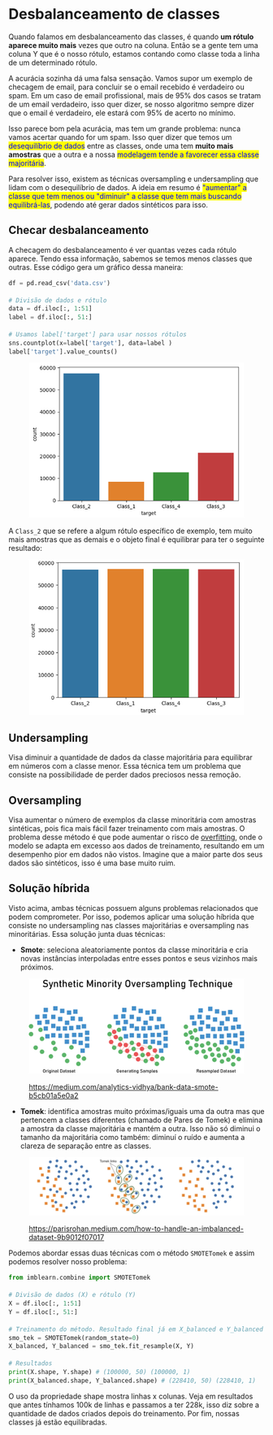 # Desbalanceamento de classes

Quando falamos em desbalanceamento das classes, é quando **um rótulo aparece muito mais** vezes que outro na coluna. Então se a gente tem uma coluna Y que é o nosso rótulo, estamos contando como classe toda a linha de um determinado rótulo.

A acurácia sozinha dá uma falsa sensação. Vamos supor um exemplo de checagem de email, para concluir se o email recebido é verdadeiro ou spam. Em um caso de email profissional, mais de 95% dos casos se tratam de um email verdadeiro, isso quer dizer, se nosso algoritmo sempre dizer que o email é verdadeiro, ele estará com 95% de acerto no mínimo.

Isso parece bom pela acurácia, mas tem um grande problema: nunca vamos acertar quando for um spam. Isso quer dizer que temos um <mark style="color:blue;">desequilíbrio de dados</mark> entre as classes, onde uma tem **muito mais amostras** que a outra e a nossa <mark style="color:blue;">modelagem tende a favorecer essa classe majoritária</mark>.

Para resolver isso, existem as técnicas oversampling e undersampling que lidam com o desequilíbrio de dados. A ideia em resumo é <mark style="color:blue;">"aumentar" a classe que tem menos ou "diminuir" a classe que tem mais buscando equilibrá-las</mark>, podendo até gerar dados sintéticos para isso.

## Checar desbalanceamento

A checagem do desbalanceamento é ver quantas vezes cada rótulo aparece. Tendo essa informação, sabemos se temos menos classes que outras. Esse código gera um gráfico dessa maneira:

```python
df = pd.read_csv('data.csv')

# Divisão de dados e rótulo
data = df.iloc[:, 1:51]
label = df.iloc[:, 51:]

# Usamos label['target'] para usar nossos rótulos
sns.countplot(x=label['target'], data=label )
label['target'].value_counts()
```

<figure><img src="../../.gitbook/assets/exemplo de desbalanceamento de classes.png" alt=""><figcaption></figcaption></figure>

A `Class_2` que se refere a algum rótulo específico de exemplo, tem muito mais amostras que as demais e o objeto final é equilibrar para ter o seguinte resultado:

<figure><img src="../../.gitbook/assets/oversampling.png" alt=""><figcaption></figcaption></figure>

## Undersampling

Visa diminuir a quantidade de dados da classe majoritária para equilibrar em números com a classe menor. Essa técnica tem um problema que consiste na possibilidade de perder dados preciosos nessa remoção.

## Oversampling

Visa aumentar o número de exemplos da classe minoritária com amostras sintéticas, pois fica mais fácil fazer treinamento com mais amostras. O problema desse método é que pode aumentar o risco de [overfitting](../inteligencia-artificial/aprendizado-de-maquina/supervisao/algoritmos/regressao-linear.md#overfitting), onde o modelo se adapta em excesso aos dados de treinamento, resultando em um desempenho pior em dados não vistos. Imagine que a maior parte dos seus dados são sintéticos, isso é uma base muito ruim.

## Solução híbrida

Visto acima, ambas técnicas possuem alguns problemas relacionados que podem comprometer. Por isso, podemos aplicar uma solução híbrida que consiste no undersampling nas classes majoritárias e oversampling nas minoritárias. Essa solução junta duas técnicas:

* **Smote**: seleciona aleatoriamente pontos da classe minoritária e cria novas instâncias interpoladas entre esses pontos e seus vizinhos mais próximos.

<figure><img src="../../.gitbook/assets/smote.png" alt=""><figcaption><p><a href="https://medium.com/analytics-vidhya/bank-data-smote-b5cb01a5e0a2">https://medium.com/analytics-vidhya/bank-data-smote-b5cb01a5e0a2</a></p></figcaption></figure>



* **Tomek**: identifica amostras muito próximas/iguais uma da outra mas que pertencem a classes diferentes (chamado de Pares de Tomek) e elimina a amostra da classe majoritária e mantém a outra. Isso não só diminui o tamanho da majoritária como também: diminuí o ruído e aumenta a clareza de separação entre as classes.

<figure><img src="../../.gitbook/assets/tomek links.png" alt=""><figcaption><p><a href="https://parisrohan.medium.com/how-to-handle-an-imbalanced-dataset-9b9012f07017">https://parisrohan.medium.com/how-to-handle-an-imbalanced-dataset-9b9012f07017</a></p></figcaption></figure>



Podemos abordar essas duas técnicas com o método `SMOTETomek` e assim podemos resolver nosso problema:

```python
from imblearn.combine import SMOTETomek

# Divisão de dados (X) e rótulo (Y)
X = df.iloc[:, 1:51]
Y = df.iloc[:, 51:]

# Treinamento do método. Resultado final já em X_balanced e Y_balanced
smo_tek = SMOTETomek(random_state=0)
X_balanced, Y_balanced = smo_tek.fit_resample(X, Y)

# Resultados
print(X.shape, Y.shape) # (100000, 50) (100000, 1)
print(X_balanced.shape, Y_balanced.shape) # (228410, 50) (228410, 1)
```

O uso da propriedade shape mostra linhas x colunas. Veja em resultados que antes tínhamos 100k de linhas e passamos a ter 228k, isso diz sobre a quantidade de dados criados depois do treinamento. Por fim, nossas classes já estão equilibradas.
